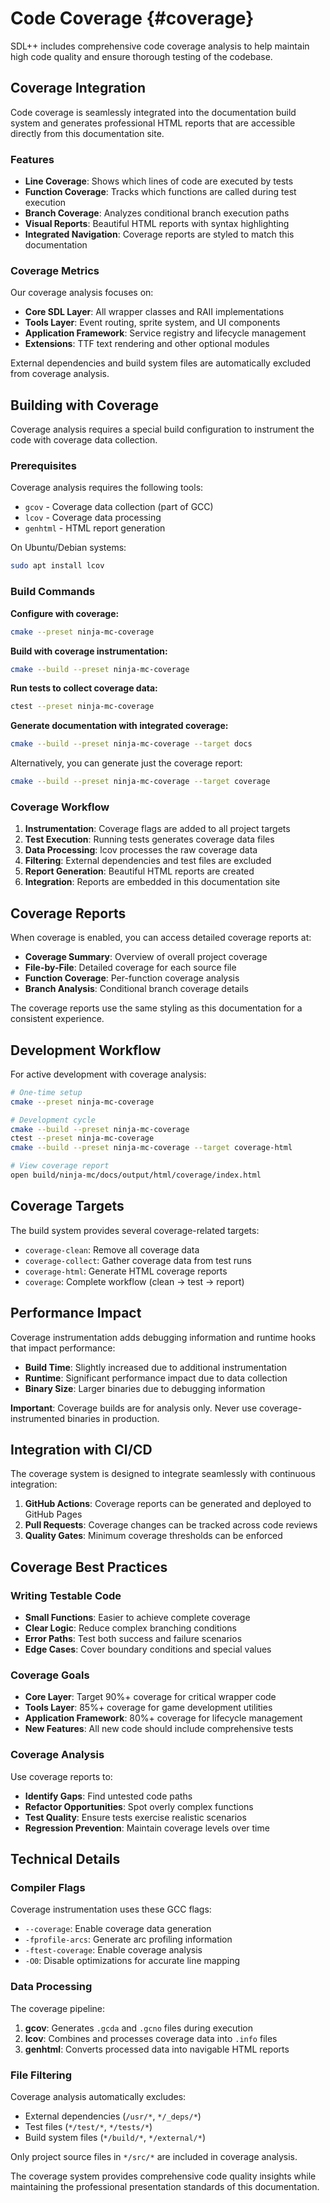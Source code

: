 # Code Coverage {#coverage}

SDL++ includes comprehensive code coverage analysis to help maintain high code quality and ensure thorough testing of the codebase.

## Coverage Integration

Code coverage is seamlessly integrated into the documentation build system and generates professional HTML reports that are accessible directly from this documentation site.

### Features

- **Line Coverage**: Shows which lines of code are executed by tests
- **Function Coverage**: Tracks which functions are called during test execution  
- **Branch Coverage**: Analyzes conditional branch execution paths
- **Visual Reports**: Beautiful HTML reports with syntax highlighting
- **Integrated Navigation**: Coverage reports are styled to match this documentation

### Coverage Metrics

Our coverage analysis focuses on:

- **Core SDL Layer**: All wrapper classes and RAII implementations
- **Tools Layer**: Event routing, sprite system, and UI components
- **Application Framework**: Service registry and lifecycle management
- **Extensions**: TTF text rendering and other optional modules

External dependencies and build system files are automatically excluded from coverage analysis.

## Building with Coverage

Coverage analysis requires a special build configuration to instrument the code with coverage data collection.

### Prerequisites

Coverage analysis requires the following tools:
- `gcov` - Coverage data collection (part of GCC)
- `lcov` - Coverage data processing  
- `genhtml` - HTML report generation

On Ubuntu/Debian systems:
```bash
sudo apt install lcov
```

### Build Commands

**Configure with coverage:**
```bash
cmake --preset ninja-mc-coverage
```

**Build with coverage instrumentation:**  
```bash
cmake --build --preset ninja-mc-coverage
```

**Run tests to collect coverage data:**
```bash
ctest --preset ninja-mc-coverage
```

**Generate documentation with integrated coverage:**
```bash
cmake --build --preset ninja-mc-coverage --target docs
```

Alternatively, you can generate just the coverage report:
```bash
cmake --build --preset ninja-mc-coverage --target coverage
```

### Coverage Workflow

1. **Instrumentation**: Coverage flags are added to all project targets
2. **Test Execution**: Running tests generates coverage data files  
3. **Data Processing**: lcov processes the raw coverage data
4. **Filtering**: External dependencies and test files are excluded
5. **Report Generation**: Beautiful HTML reports are created
6. **Integration**: Reports are embedded in this documentation site

## Coverage Reports

When coverage is enabled, you can access detailed coverage reports at:

- **Coverage Summary**: Overview of overall project coverage
- **File-by-File**: Detailed coverage for each source file
- **Function Coverage**: Per-function coverage analysis
- **Branch Analysis**: Conditional branch coverage details

The coverage reports use the same styling as this documentation for a consistent experience.

## Development Workflow

For active development with coverage analysis:

```bash
# One-time setup
cmake --preset ninja-mc-coverage

# Development cycle
cmake --build --preset ninja-mc-coverage
ctest --preset ninja-mc-coverage  
cmake --build --preset ninja-mc-coverage --target coverage-html

# View coverage report
open build/ninja-mc/docs/output/html/coverage/index.html
```

## Coverage Targets

The build system provides several coverage-related targets:

- `coverage-clean`: Remove all coverage data
- `coverage-collect`: Gather coverage data from test runs
- `coverage-html`: Generate HTML coverage reports  
- `coverage`: Complete workflow (clean → test → report)

## Performance Impact

Coverage instrumentation adds debugging information and runtime hooks that impact performance:

- **Build Time**: Slightly increased due to additional instrumentation
- **Runtime**: Significant performance impact due to data collection
- **Binary Size**: Larger binaries due to debugging information

**Important**: Coverage builds are for analysis only. Never use coverage-instrumented binaries in production.

## Integration with CI/CD

The coverage system is designed to integrate seamlessly with continuous integration:

1. **GitHub Actions**: Coverage reports can be generated and deployed to GitHub Pages
2. **Pull Requests**: Coverage changes can be tracked across code reviews
3. **Quality Gates**: Minimum coverage thresholds can be enforced

## Coverage Best Practices

### Writing Testable Code

- **Small Functions**: Easier to achieve complete coverage
- **Clear Logic**: Reduce complex branching conditions  
- **Error Paths**: Test both success and failure scenarios
- **Edge Cases**: Cover boundary conditions and special values

### Coverage Goals

- **Core Layer**: Target 90%+ coverage for critical wrapper code
- **Tools Layer**: 85%+ coverage for game development utilities  
- **Application Framework**: 80%+ coverage for lifecycle management
- **New Features**: All new code should include comprehensive tests

### Coverage Analysis

Use coverage reports to:
- **Identify Gaps**: Find untested code paths
- **Refactor Opportunities**: Spot overly complex functions
- **Test Quality**: Ensure tests exercise realistic scenarios  
- **Regression Prevention**: Maintain coverage levels over time

## Technical Details

### Compiler Flags

Coverage instrumentation uses these GCC flags:
- `--coverage`: Enable coverage data generation
- `-fprofile-arcs`: Generate arc profiling information
- `-ftest-coverage`: Enable coverage analysis  
- `-O0`: Disable optimizations for accurate line mapping

### Data Processing

The coverage pipeline:
1. **gcov**: Generates `.gcda` and `.gcno` files during execution
2. **lcov**: Combines and processes coverage data into `.info` files
3. **genhtml**: Converts processed data into navigable HTML reports

### File Filtering

Coverage analysis automatically excludes:
- External dependencies (`/usr/*`, `*/_deps/*`)
- Test files (`*/test/*`, `*/tests/*`)
- Build system files (`*/build/*`, `*/external/*`)

Only project source files in `*/src/*` are included in coverage analysis.

The coverage system provides comprehensive code quality insights while maintaining the professional presentation standards of this documentation.